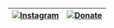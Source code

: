 
[![Instagram](https://khode-aryan.ir/stream/Instagram.png)](https://instagram.com/Aryan_Hojati) | [![Donate](https://khode-aryan.ir/stream/Telegram.png)](https://t.me/Xx_MrAryan_xX)
|:---:|:---:|
